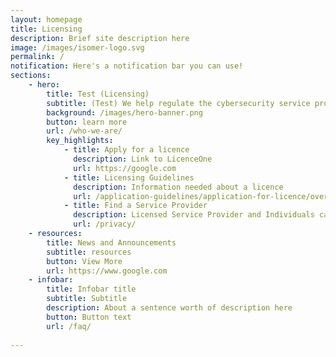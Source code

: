 ```yaml
---
layout: homepage
title: Licensing
description: Brief site description here
image: /images/isomer-logo.svg
permalink: /
notification: Here's a notification bar you can use!
sections:
    - hero:
        title: Test (Licensing)
        subtitle: (Test) We help regulate the cybersecurity service profession through ....
        background: /images/hero-banner.png
        button: learn more
        url: /who-we-are/
        key_highlights:
            - title: Apply for a licence
              description: Link to LicenceOne
              url: https://google.com
            - title: Licensing Guidelines
              description: Information needed about a licence
              url: /application-guidelines/application-for-licence/overview
            - title: Find a Service Provider
              description: Licensed Service Provider and Individuals can be found here
              url: /privacy/
    - resources:
        title: News and Announcements
        subtitle: resources
        button: View More              
        url: https://www.google.com
    - infobar:
        title: Infobar title
        subtitle: Subtitle
        description: About a sentence worth of description here
        button: Button text
        url: /faq/
        
---
```

